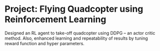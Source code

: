 # Project: Flying Quadcopter using Reinforcement Learning

Designed an RL agent to take-off quadcopter using DDPG – an actor critic method. Also, enhanced learning and repeatability of results by tuning reward function and hyper parameters.
